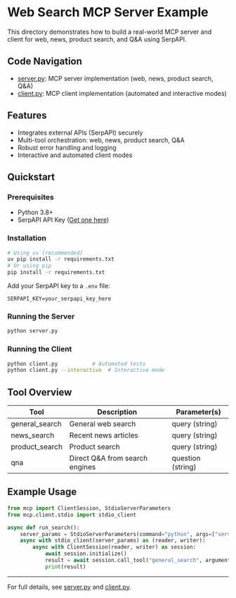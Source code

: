 # Web Search MCP Server Example

This directory demonstrates how to build a real-world MCP server and client for web, news, product search, and Q&A using SerpAPI.

## Code Navigation
- [server.py](./server.py): MCP server implementation (web, news, product search, Q&A)
- [client.py](./client.py): MCP client implementation (automated and interactive modes)

## Features
- Integrates external APIs (SerpAPI) securely
- Multi-tool orchestration: web, news, product search, Q&A
- Robust error handling and logging
- Interactive and automated client modes

## Quickstart

### Prerequisites
- Python 3.8+
- SerpAPI API Key ([Get one here](https://serpapi.com/))

### Installation
```bash
# Using uv (recommended)
uv pip install -r requirements.txt
# Or using pip
pip install -r requirements.txt
```

Add your SerpAPI key to a `.env` file:
```
SERPAPI_KEY=your_serpapi_key_here
```

### Running the Server
```bash
python server.py
```

### Running the Client
```bash
python client.py           # Automated tests
python client.py --interactive  # Interactive mode
```

## Tool Overview
| Tool            | Description                        | Parameter(s)         |
|-----------------|------------------------------------|----------------------|
| general_search  | General web search                 | query (string)       |
| news_search     | Recent news articles               | query (string)       |
| product_search  | Product search                     | query (string)       |
| qna             | Direct Q&A from search engines     | question (string)    |

## Example Usage
```python
from mcp import ClientSession, StdioServerParameters
from mcp.client.stdio import stdio_client

async def run_search():
    server_params = StdioServerParameters(command="python", args=["server.py"])
    async with stdio_client(server_params) as (reader, writer):
        async with ClientSession(reader, writer) as session:
            await session.initialize()
            result = await session.call_tool("general_search", arguments={"query": "open source LLMs"})
            print(result)
```

---

For full details, see [server.py](./server.py) and [client.py](./client.py).
